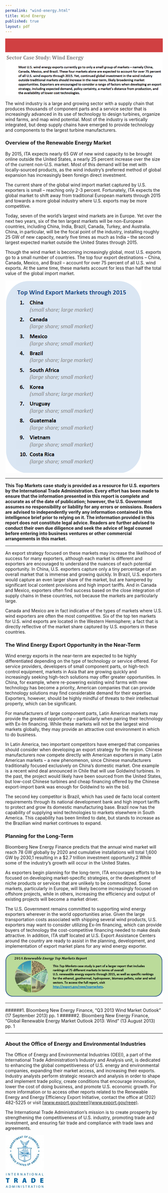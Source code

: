 ```yaml
---
permalink: "wind-energy.html"
title: Wind Energy
published: true
layout: pdf
---
```


![](images/wind-energy1.png)

The wind industry is a large and growing sector with a supply chain that produces thousands of component parts and a service sector that is increasingly advanced in its use of technology to design turbines, organize wind farms, and map wind potential. Most of the industry is vertically integrated, but deep supply chains have emerged to provide technology and components to the largest turbine manufacturers.

<h3 id="overview-of-the-renewable-energy-market">Overview of the Renewable Energy Market</h3>

By 2015, ITA expects nearly 65 GW of new wind capacity to be brought online outside the United States, a nearly 25 percent increase over the size of the current non-U.S. market. Most of this demand will be met with locally-sourced products, as the wind industry’s preferred method of global expansion has increasingly been foreign direct investment.

The current share of the global wind import market captured by U.S. exporters is small – reaching only 2-3 percent. Fortunately, ITA expects the global market to shift away from traditional European markets through 2015 and towards a more global industry where U.S. exports may be more competitive.

Today, seven of the world’s largest wind markets are in Europe. Yet over the next two years, six of the ten largest markets will be non-European countries, including China, India, Brazil, Canada, Turkey, and Australia. China, in particular, will be the focal point of the industry, installing roughly 25 GW of new capacity, nearly five times as much as India – the second largest expected market outside the United States through 2015.

Though the wind market is becoming increasingly global, most U.S. exports go to a small number of countries. The top four export destinations – China, Canada, Mexico, and Brazil – account for over 75 percent of all U.S. wind exports. At the same time, these markets account for less than half the total value of the global import market.

![Flowers](images/wind-energy2.png)

---

**This Top Markets case study is provided as a resource for U.S. exporters by the International Trade Administration. Every
effort has been made to ensure that the information presented in this report is complete and accurate as of the date of
publication; however, the U.S. Government assumes no responsibility or liability for any errors or omissions. Readers are
advised to independently verify any information contained in this intelligence brief prior to relying on it. The information
provided in this report does not constitute legal advice. Readers are further advised to conduct their own due diligence and
seek the advice of legal counsel before entering into business ventures or other commercial arrangements in this market.**

---

An export strategy focused on these markets may increase the likelihood of success for many exporters, although each market is different and exporters are encouraged to understand the nuances of each potential opportunity. In China, U.S. exporters capture only a tiny percentage of an overall market that is immense and growing quickly. In Brazil, U.S. exporters would capture an even larger share of the market, but are hampered by significant local content provisions and high import tariffs. And in Canada and Mexico, exporters often find success based on the close integration of supply chains in these countries, not because the markets are particularly large.

Canada and Mexico are in fact indicative of the types of markets where U.S. wind exporters are often the most competitive. Six of the top ten markets for U.S. wind exports are located in the Western Hemisphere; a fact that is directly reflective of the market share captured by U.S. exporters in these countries.

<h3 id="the-wind-energy-export-opportunity-in-the-near-term">The Wind Energy Export Opportunity in the Near-Term</h3>

Wind energy exports in the near-term are expected to be highly differentiated depending on the type of technology or service offered. For service providers, developers of small component parts, or high-tech control equipment, markets in Asia that are growing quickly and increasingly seeking high-tech solutions may offer greater opportunities. In China, for example, where re-powering existing wind farms with new technology has become a priority, American companies that can provide technology solutions may find considerable demand for their expertise. Exporters, however, should be highly mindful of threats to their intellectual property, which can be significant.

For manufacturers of large component parts, Latin American markets may provide the greatest opportunity – particularly when pairing their technology with Ex-Im financing. While these markets will not be the largest wind markets globally, they may provide an attractive cost environment in which to do business.

In Latin America, two important competitors have emerged that companies should consider when developing an export strategy for the region. Chinese manufacturers now compete directly with American exporters in many Latin American markets – a new phenomenon, since Chinese manufacturers traditionally focused exclusively on China’s domestic market. One example is a recent wind deal announced in Chile that will use Goldwind turbines. In the past, the project would likely have been sourced from the United States, but low-cost Chinese turbines and cheap financing offered by the Chinese export-import bank was enough for Goldwind to win the bid.

The second key competitor is Brazil, which has used de facto local content requirements through its national development bank and high import tariffs to protect and grow its domestic manufacturing base. Brazil now has the capability of supplying wind technologies to markets elsewhere in South America. This capability has been limited to date, but stands to increase as the Brazilian wind market continues to expand.

<h3 id="planning-for-the-long-term">Planning for the Long-Term</h3>

Bloomberg New Energy Finance predicts that the annual wind market will reach 78 GW globally by 2020 and cumulative installations will total 1,600 GW by 2030,1 resulting in a $2.7 trillion investment opportunity.2 While some of the industry’s growth will occur in the United States.

As exporters begin planning for the long-term, ITA encourages efforts to be focused on developing market-specific strategies, or the development of niche products or services that are unlikely to be commoditized. Some markets, particularly in Europe, will likely become increasingly focused on offshore projects, while in others, increasing the efficiency and output of existing projects will become a market driver.

The U.S. Government remains committed to supporting wind energy exporters wherever in the world opportunities arise. Given the large transportation costs associated with shipping several wind products, U.S. exporters may want to consider utilizing Ex-Im financing, which can provide buyers of technology the cost-competitive financing needed to make deals attractive. In addition, ITA staff located at U.S. Export Assistance Centers around the country are ready to assist in the planning, development, and implementation of export market plans for any wind energy exporter.

![](images/re-green.png)

---

######1. Bloomberg New Energy Finance, “Q3 2013 Wind Market Outlook” (17 September 2013) pp. 1
######2. Bloomberg New Energy Finance, “Global Renewable Energy Market Outlook 2013: Wind” (13 August 2013) pp. 1

---

<h3 id="about-the-office-of-energy-and-environmental-industries">About the Office of Energy and Environmental Industries</h3>

The Office of Energy and Environmental Industries (OEEI), a part of the International Trade Administration’s Industry and Analysis unit, is dedicated to enhancing the global competitiveness of U.S. energy and environmental companies, expanding their market access, and increasing their exports. Industry analysts perform strategic research and analysis in order to shape and implement trade policy, create conditions that encourage innovation, lower the cost of doing business, and promote U.S. economic growth. For more information or to access other reports related to the Renewable Energy and Energy Efficiency Export Initiative, contact the office at (202) 482-5225 or visit [www.export.gov/reee](www.export.gov/reee).

The International Trade Administration’s mission is to create prosperity by strengthening the competitiveness of U.S. industry, promoting trade and investment, and ensuring fair trade and compliance with trade laws and agreements.

![Flowers](images/ita.jpg)
